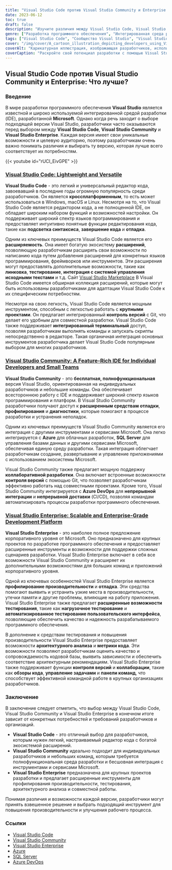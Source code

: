 ```yaml
---
title: "Visual Studio Code против Visual Studio Community и Enterprise: Что лучше для разработчиков?"
date: 2023-06-12
toc: true
draft: false
description: "Изучите различия между Visual Studio Code, Visual Studio Community и Visual Studio Enterprise, чтобы определить идеальный выбор для ваших потребностей в разработке."
genre: ["Разработка программного обеспечения", "Интегрированная среда разработки (IDE)", "Средства разработки Microsoft", "Редакторы кода", "Платформы разработки", "Сравнение программного обеспечения", "Языки программирования", "Совместные разработки", "Разработка корпоративного программного обеспечения", "Отладка кода"]
tags: ["Visual Studio Code", "Сообщество Visual Studio", "Visual Studio Enterprise", "IDE", "Редактор кода", "Разработка программного обеспечения", "Microsoft", "Языки программирования", "Совместные разработки", "Развитие предприятия", "Профилирование производительности", "Отладка", "Тестирование", "Архитектурный анализ", "Кодовые метрики", "Контроль версий", "Сравнение программного обеспечения", "Кросс-платформенный", "Расширения", "Интегрированный терминал", "Интеграция с Azure", "SQL Server", "Azure DevOps", "Облачные разработки", "Непрерывная интеграция", "Непрерывная поставка", "Рабочий процесс разработки", "Производительность", "Средства разработки", "Программная инженерия"]
cover: "/img/cover/A_cartoon_illustration_depicting_developers_using_Visual_St.png"
coverAlt: "Карикатурная иллюстрация, изображающая разработчиков, использующих Visual Studio Code и Visual Studio Community для совместной разработки кода."
coverCaption: "Раскройте свой потенциал разработки с помощью Visual Studio Code и Visual Studio Community."
---
```


## Visual Studio Code против Visual Studio Community и Enterprise: Что лучше?

### Введение

В мире разработки программного обеспечения **Visual Studio** является известной и широко используемой интегрированной средой разработки (IDE), разработанной **Microsoft**. Однако когда речь заходит о выборе подходящей версии Visual Studio, разработчики часто оказываются перед выбором между **Visual Studio Code**, **Visual Studio Community** и **Visual Studio Enterprise**. Каждая версия имеет свои уникальные возможности и целевую аудиторию, поэтому разработчикам очень важно понимать различия и выбирать ту версию, которая лучше всего соответствует их потребностям.

{{< youtube id="rUCl_EivGPE" >}}

### [Visual Studio Code: Lightweight and Versatile](https://code.visualstudio.com/)

**Visual Studio Code** - это легкий и универсальный редактор кода, завоевавший в последние годы огромную популярность среди разработчиков. Он является **кроссплатформенным**, то есть может использоваться в Windows, macOS и Linux. Несмотря на то, что Visual Studio Code является редактором кода, а не полноценной IDE, он обладает широким набором функций и возможностей настройки. Он поддерживает широкий спектр языков программирования и предоставляет интуитивно понятные функции редактирования кода, такие как **подсветка синтаксиса**, **завершение кода** и **отладка**.

Одним из ключевых преимуществ Visual Studio Code является его **расширяемость**. Она имеет богатую экосистему **расширений**, позволяющую разработчикам расширять свои возможности по написанию кода путем добавления расширений для конкретных языков программирования, фреймворков или инструментов. Эти расширения могут предоставлять дополнительные возможности, такие как **линковка**, **тестирование**, **интеграция с системой управления исходными текстами** и т.д. Сайт [Visual Studio Marketplace](https://marketplace.visualstudio.com/vscode) В Visual Studio Code имеется обширная коллекция расширений, которые могут быть использованы разработчиками для адаптации Visual Studio Code к их специфическим потребностям.

Несмотря на свою легкость, Visual Studio Code является мощным инструментом, способным с легкостью работать с **крупными проектами**. Он предлагает интегрированный **контроль версий** с Git, что делает его удобным для совместной разработки. Visual Studio Code также поддерживает **интегрированный терминальный** доступ, позволяя разработчикам выполнять команды и запускать скрипты непосредственно в редакторе. Такая органичная интеграция основных инструментов разработчика делает Visual Studio Code популярным выбором для многих разработчиков.

### [Visual Studio Community: A Feature-Rich IDE for Individual Developers and Small Teams](https://visualstudio.microsoft.com/vs/community/)

**Visual Studio Community** - это **бесплатная, полнофункциональная** версия Visual Studio, ориентированная на индивидуальных разработчиков и небольшие команды. Она обеспечивает всестороннюю работу с IDE и поддерживает широкий спектр языков программирования и платформ. В Visual Studio Community разработчики получают доступ к **расширенным средствам отладки**, **профилирования** и **диагностики**, которые помогают в процессе разработки и устранения неполадок.

Одним из ключевых преимуществ Visual Studio Community является его интеграция с другими инструментами и сервисами Microsoft. Она легко интегрируется с **Azure** для облачных разработок, **SQL Server** для управления базами данных и другими сервисами Microsoft, обеспечивая единую среду разработки. Такая интеграция облегчает разработчикам создание, развертывание и управление приложениями с использованием экосистемы Microsoft.

Visual Studio Community также предлагает мощную поддержку **коллаборативной разработки**. Она включает встроенные возможности **контроля версий** с помощью Git, что позволяет разработчикам эффективно работать над совместными проектами. Кроме того, Visual Studio Community интегрируется с **Azure DevOps** для **непрерывной интеграции** и **непрерывной доставки** (CI/CD), позволяя командам автоматизировать процессы разработки программного обеспечения.

### [Visual Studio Enterprise: Scalable and Enterprise-Grade Development Platform](https://visualstudio.microsoft.com/vs/enterprise/)

**Visual Studio Enterprise** - это наиболее полное предложение корпоративного уровня от Microsoft. Оно предназначено для крупных проектов по разработке программного обеспечения и предоставляет расширенные инструменты и возможности для поддержки сложных сценариев разработки. Visual Studio Enterprise включает в себя все возможности Visual Studio Community и расширяет их дополнительными возможностями для больших команд и приложений корпоративного уровня.

Одной из ключевых особенностей Visual Studio Enterprise является **профилирование производительности** и **отладка**. Эти средства помогают выявить и устранить узкие места в производительности, утечки памяти и другие проблемы, влияющие на работу приложения. Visual Studio Enterprise также предлагает **расширенные возможности тестирования**, такие как **нагрузочное тестирование** и **автоматизированное тестирование пользовательского интерфейса**, позволяющие обеспечить качество и надежность разрабатываемого программного обеспечения.

В дополнение к средствам тестирования и повышения производительности Visual Studio Enterprise предоставляет возможности **архитектурного анализа** и **метрики кода**. Эти возможности позволяют разработчикам оценить качество и сопровождаемость кодовой базы, выявить зависимости и обеспечить соответствие архитектурным рекомендациям. Visual Studio Enterprise также поддерживает функции **контроля версий** и **коллаборации**, такие как **обзоры кода**, **управление задачами** и **панели команд**, что способствует эффективной командной работе в крупных организациях разработчиков.

### Заключение

В заключение следует отметить, что выбор между Visual Studio Code, Visual Studio Community и Visual Studio Enterprise в конечном итоге зависит от конкретных потребностей и требований разработчиков и организаций.

- **Visual Studio Code** - это отличный выбор для разработчиков, которым нужен легкий, настраиваемый редактор кода с богатой экосистемой расширений.
- **Visual Studio Community** идеально подходит для индивидуальных разработчиков и небольших команд, которым требуется полнофункциональная среда разработки и бесшовная интеграция с инструментами и сервисами Microsoft.
- **Visual Studio Enterprise** предназначена для крупных проектов разработки и предлагает расширенные инструменты для профилирования производительности, тестирования, архитектурного анализа и совместной работы.

Понимая различия и возможности каждой версии, разработчики могут принять взвешенное решение и выбрать подходящий инструмент для повышения производительности и улучшения рабочего процесса.

### Ссылки

- [Visual Studio Code](https://code.visualstudio.com/)
- [Visual Studio Community](https://visualstudio.microsoft.com/vs/community/)
- [Visual Studio Enterprise](https://visualstudio.microsoft.com/vs/enterprise/)
- [Azure](https://azure.microsoft.com/)
- [SQL Server](https://www.microsoft.com/en-us/sql-server/)
- [Azure DevOps](https://azure.microsoft.com/services/devops/)

